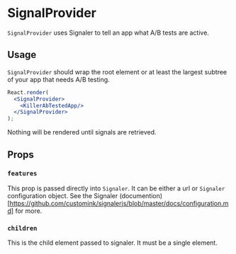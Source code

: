 # SignalProvider

`SignalProvider` uses Signaler to tell an app what A/B tests are active.

## Usage

`SignalProvider` should wrap the root element or at least the largest subtree of your app that needs A/B testing.

```jsx
React.render(
  <SignalProvider>
    <KillerAbTestedApp/>
  </SignalProvider>
);

```

Nothing will be rendered until signals are retrieved.

## Props

### `features`

This prop is passed directly into `Signaler`. It can be either a url or `Signaler` configuration object. See the Signaler (documention)[https://github.com/customink/signalerjs/blob/master/docs/configuration.md] for more.

### `children`

This is the child element passed to signaler. It must be a single element.
